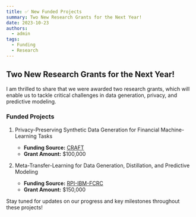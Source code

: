 ```yaml
---
title: ✅ New Funded Projects
summary: Two New Research Grants for the Next Year!  
date: 2023-10-23
authors:
  - admin
tags:
  - Funding
  - Research
---
```


## Two New Research Grants for the Next Year!  

I am thrilled to share that we were awarded two research grants, which will enable us to tackle critical challenges in data generation, privacy, and predictive modeling.  

### Funded Projects  

1. Privacy-Preserving Synthetic Data Generation for Financial Machine-Learning Tasks  
   - **Funding Source:** [CRAFT](https://www.stevens.edu/craft)  
   - **Grant Amount:** $100,000  
   
2. Meta-Transfer-Learning for Data Generation, Distillation, and Predictive Modeling  
   - **Funding Source:** [RPI-IBM-FCRC](https://airc.rpi.edu)  
   - **Grant Amount:** $150,000  
   
Stay tuned for updates on our progress and key milestones throughout these projects!  
